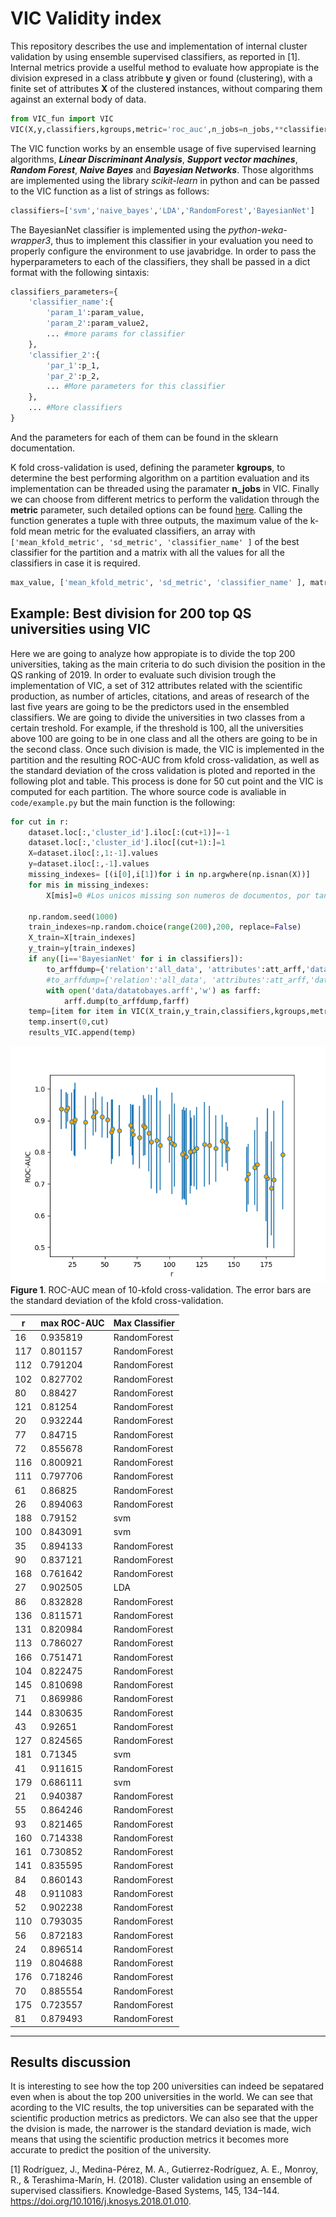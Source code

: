 # VIC Validity index 
This repository describes the use and implementation of internal cluster validation by using ensemble supervised classifiers, as reported in [1]. Internal metrics provide a uselful method to evaluate how appropiate is the
division expresed in a class atribbute **y** given or found (clustering), with a finite set of attributes **X** of the clustered instances, without comparing them against an external body of data.

```python
from VIC_fun import VIC
VIC(X,y,classifiers,kgroups,metric='roc_auc',n_jobs=n_jobs,**classifiers_parameters)
```

The VIC function works by an ensemble usage of five supervised learning algorithms, ***Linear Discriminant Analysis***, ***Support vector machines***, ***Random Forest***, ***Naive Bayes*** and ***Bayesian Networks***. Those algorithms are implemented using the library *scikit-learn* in python and can be passed to the VIC function as a list of strings as follows:
```python
classifiers=['svm','naive_bayes','LDA','RandomForest','BayesianNet']
```
The BayesianNet classifier is implemented using the *python-weka-wrapper3*, thus to implement this classifier in your evaluation you need to properly configure the environment to use javabridge.
In order to pass the hyperparameters to each of the classifiers, they shall be passed in a dict format with the following sintaxis:

```python
classifiers_parameters={
    'classifier_name':{
        'param_1':param_value,
        'param_2':param_value2,
        ... #more params for classifier
    },
    'classifier_2':{
        'par_1':p_1,
        'par_2':p_2,
        ... #More parameters for this classifier
    },
    ... #More classifiers
}
```
And the parameters for each of them can be found in the sklearn documentation.

K fold cross-validation is used, defining the parameter **kgroups**, to determine the best performing algorithm on a partition evaluation and its implementation can be threaded using the paramater **n_jobs** in VIC. Finally we can choose from different metrics to perform the validation through the **metric** parameter, such detailed options can be found [here](https://scikit-learn.org/stable/modules/classes.html#sklearn-metrics-metrics).
Calling the function generates a tuple with three outputs, the maximum value of the k-fold mean metric for the evaluated classifiers, an array with ``['mean_kfold_metric', 'sd_metric', 'classifier_name' ]`` of the best classifier for the partition and a matrix with all the values for all the classifiers in case it is required.
```python
max_value, ['mean_kfold_metric', 'sd_metric', 'classifier_name' ], matrix= VIC(X,y,...)
```
## Example: Best division for 200 top QS universities using VIC
Here we are going to analyze how appropiate is to divide the top 200 universities, taking as the main criteria to do such division the position in the QS ranking of 2019. In order to evaluate such division trough the implementation of VIC, a set of 312 attributes related with the scientific production, as number of articles, citations, and areas of research of the last five years are going to be the predictors used in the ensembled classifiers. 
We are going to divide the universities in two classes from a certain treshold. For example, if the threshold is 100, all the universities above 100 are going to be in one class and all the others are going to be in the second class. 
Once such division is made, the VIC is implemented in the partition and the resulting ROC-AUC from kfold cross-validation, as well as the standard deviation of the cross validation is ploted and reported in the following plot and table.
This process is done for 50 cut point and the VIC is computed for each partition. The whore source code is avaliable in ``code/example.py`` but the main function is the following:
```python
for cut in r:
    dataset.loc[:,'cluster_id'].iloc[:(cut+1)]=-1
    dataset.loc[:,'cluster_id'].iloc[(cut+1):]=1
    X=dataset.iloc[:,1:-1].values
    y=dataset.iloc[:,-1].values
    missing_indexes= [(i[0],i[1])for i in np.argwhere(np.isnan(X))]
    for mis in missing_indexes:
        X[mis]=0 #Los unicos missing son numeros de documentos, por tanto quiere decir que no hay documentos registrados

    np.random.seed(1000)
    train_indexes=np.random.choice(range(200),200, replace=False)
    X_train=X[train_indexes]
    y_train=y[train_indexes]
    if any([i=='BayesianNet' for i in classifiers]):
        to_arffdump={'relation':'all_data', 'attributes':att_arff,'data':list(np.column_stack((X,np.array([str(j) for j in y]))))}
        #to_arffdump={'relation':'all_data', 'attributes':att_arff,'data':list(X)}
        with open('data/datatobayes.arff','w') as farff:
            arff.dump(to_arffdump,farff)  
    temp=[item for item in VIC(X_train,y_train,classifiers,kgroups,metric='roc_auc',n_jobs=n_jobs,**classifiers_parameters)]
    temp.insert(0,cut)
    results_VIC.append(temp)
```

![ROC-AUC for example](images/VIC_results.png)
**Figure 1**. ROC-AUC mean of 10-kfold cross-validation. The error bars are the standard deviation of the kfold cross-validation. 

|r   | max ROC-AUC   |Max Classifier|
|--- | --------  |------------|
| 16 | 0.935819  |RandomForest|
|117 | 0.801157  |RandomForest|
|112 | 0.791204  |RandomForest|
|102 | 0.827702  |RandomForest|
| 80 | 0.88427   |RandomForest|
|121 | 0.81254   |RandomForest|
| 20 | 0.932244  |RandomForest|
| 77 | 0.84715   |RandomForest|
| 72 | 0.855678  |RandomForest|
|116 | 0.800921  |RandomForest|
|111 | 0.797706  |RandomForest|
| 61 | 0.86825   |RandomForest|
| 26 | 0.894063  |RandomForest|
|188 | 0.79152   |svm|
|100 | 0.843091  |svm|
| 35 | 0.894133  |RandomForest|
| 90 | 0.837121  |RandomForest|
|168 | 0.761642  |RandomForest|
| 27 | 0.902505  |LDA|
| 86 | 0.832828  |RandomForest|
|136 | 0.811571  |RandomForest|
|131 | 0.820984  |RandomForest|
|113 | 0.786027  |RandomForest|
|166 | 0.751471  |RandomForest|
|104 | 0.822475  |RandomForest|
|145 | 0.810698  |RandomForest|
| 71 | 0.869986  |RandomForest|
|144 | 0.830635  |RandomForest|
| 43 | 0.92651   |RandomForest|
|127 | 0.824565  |RandomForest|
|181 | 0.71345   |svm         |
| 41 | 0.911615  |RandomForest|
|179 | 0.686111  |svm         |
| 21 | 0.940387  |RandomForest|
| 55 | 0.864246  |RandomForest|
| 93 | 0.821465  |RandomForest|
|160 | 0.714338  |RandomForest|
|161 | 0.730852  |RandomForest|
|141 | 0.835595  |RandomForest|
| 84 | 0.860143  |RandomForest|
| 48 | 0.911083  |RandomForest|
| 52 | 0.902238  |RandomForest|
|110 | 0.793035  |RandomForest|
| 56 | 0.872183  |RandomForest|
| 24 | 0.896514  |RandomForest|
|119 | 0.804688  |RandomForest|
|176 | 0.718246  |RandomForest|
| 70 | 0.885554  |RandomForest|
|175 | 0.723557  |RandomForest|
| 81 | 0.879493  |RandomForest|
---  --------  ------------

## Results discussion
It is interesting to see how the top 200 universities can indeed be sepatared even when is about the top 200 universities in the world. We can see that acording to the VIC results, the top universities can be separated with the scientific production metrics as predictors. We can also see that the upper the dvision is made, the narrower is the standard deviation is made, wich means that using the scientific production metrics it becomes more accurate to predict the position of the university.


[1] Rodríguez, J., Medina-Pérez, M. A., Gutierrez-Rodríguez, A. E., Monroy, R., & Terashima-Marín, H. (2018). Cluster validation using an ensemble of supervised classifiers. Knowledge-Based Systems, 145, 134–144. https://doi.org/10.1016/j.knosys.2018.01.010.
